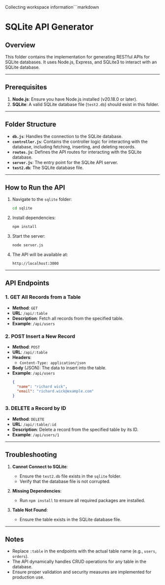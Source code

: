 Collecting workspace information```markdown
# SQLite API Generator

## Overview
This folder contains the implementation for generating RESTful APIs for SQLite databases. It uses Node.js, Express, and SQLite3 to interact with an SQLite database.

---

## Prerequisites
1. **Node.js**: Ensure you have Node.js installed (v20.18.0 or later).
2. **SQLite**: A valid SQLite database file (`test2.db`) should exist in this folder.

---

## Folder Structure
- **`db.js`**: Handles the connection to the SQLite database.
- **`controller.js`**: Contains the controller logic for interacting with the database, including fetching, inserting, and deleting records.
- **`routes.js`**: Defines the API routes for interacting with the SQLite database.
- **`server.js`**: The entry point for the SQLite API server.
- **`test2.db`**: The SQLite database file.

---

## How to Run the API
1. Navigate to the `sqlite` folder:
   ```bash
   cd sqlite
   ```

2. Install dependencies:
   ```bash
   npm install
   ```

3. Start the server:
   ```bash
   node server.js
   ```

4. The API will be available at:
   ```plaintext
   http://localhost:3000
   ```

---

## API Endpoints

### **1. GET All Records from a Table**
- **Method**: `GET`
- **URL**: `/api/:table`
- **Description**: Fetch all records from the specified table.
- **Example**: `/api/users`

### **2. POST Insert a New Record**
- **Method**: `POST`
- **URL**: `/api/:table`
- **Headers**:
  - `Content-Type: application/json`
- **Body** (JSON): The data to insert into the table.
- **Example**: `/api/users`
  ```json
  {
    "name": "richard wick",
    "email": "richard.wick@example.com"
  }
  ```

### **3. DELETE a Record by ID**
- **Method**: `DELETE`
- **URL**: `/api/:table/:id`
- **Description**: Delete a record from the specified table by its ID.
- **Example**: `/api/users/1`

---

## Troubleshooting
1. **Cannot Connect to SQLite**:
   - Ensure the `test2.db` file exists in the `sqlite` folder.
   - Verify that the database file is not corrupted.

2. **Missing Dependencies**:
   - Run `npm install` to ensure all required packages are installed.

3. **Table Not Found**:
   - Ensure the table exists in the SQLite database file.

---

## Notes
- Replace `:table` in the endpoints with the actual table name (e.g., `users`, `orders`).
- The API dynamically handles CRUD operations for any table in the database.
- Ensure proper validation and security measures are implemented for production use.
```